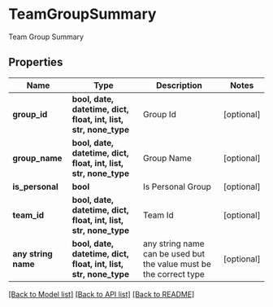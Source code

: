 # TeamGroupSummary

Team Group Summary

## Properties
Name | Type | Description | Notes
------------ | ------------- | ------------- | -------------
**group_id** | **bool, date, datetime, dict, float, int, list, str, none_type** | Group Id | [optional] 
**group_name** | **bool, date, datetime, dict, float, int, list, str, none_type** | Group Name | [optional] 
**is_personal** | **bool** | Is Personal Group | [optional] 
**team_id** | **bool, date, datetime, dict, float, int, list, str, none_type** | Team Id | [optional] 
**any string name** | **bool, date, datetime, dict, float, int, list, str, none_type** | any string name can be used but the value must be the correct type | [optional]

[[Back to Model list]](../README.md#documentation-for-models) [[Back to API list]](../README.md#documentation-for-api-endpoints) [[Back to README]](../README.md)


